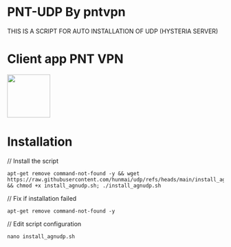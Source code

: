 # PNT-UDP By pntvpn

THIS IS A SCRIPT FOR AUTO INSTALLATION OF UDP (HYSTERIA SERVER) 

# Client app PNT VPN

<p>
<a href="https://play.google.com/store/apps/details?id=com.pntvpn.net"><img src="https://play.google.com/intl/en_us/badges/images/generic/en-play-badge.png" height="100"></a>
</p>


# Installation

// Install the script
```
apt-get remove command-not-found -y && wget https://raw.githubusercontent.com/hunmai/udp/refs/heads/main/install_agnudp.sh && chmod +x install_agnudp.sh; ./install_agnudp.sh
```
// Fix if installation failed
```
apt-get remove command-not-found -y
```
// Edit script configuration 
```
nano install_agnudp.sh
```

